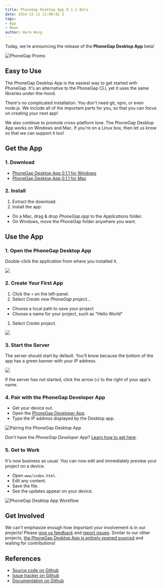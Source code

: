 ```yaml
---
title: PhoneGap Desktop App 0.1.1 Beta
date: 2014-12-11 11:00:02 Z
tags:
- App
- News
author: Herm Wong
---
```


Today, we're announcing the release of the __PhoneGap Desktop App__ beta!

![PhoneGap Promo](/blog/uploads/2014-12/promo.png)

## Easy to Use

The PhoneGap Desktop App is the easiest way to get started with PhoneGap. It's an alternative to the PhoneGap CLI, yet it uses the same libraries under-the-hood.

There's no complicated installation. You don't need git, npm, or even node.js. We include all of the important parts for you, so that you can focus on creating your next app!

We also continue to promote cross-platform love. The PhoneGap Desktop App works on Windows and Mac. If you're on a Linux box, then let us know so that we can support it too!

## Get the App

### 1. Download

- [PhoneGap Desktop App 0.1.1 for Windows](https://github.com/phonegap/phonegap-app-desktop/releases/download/0.1.1/PhoneGap-Desktop-Beta-0.1.1-win.zip)
- [PhoneGap Desktop App 0.1.1 for Mac](https://github.com/phonegap/phonegap-app-desktop/releases/download/0.1.1/PhoneGap-Desktop-Beta-0.1.1-mac.zip)

### 2. Install

1. Extract the download.
1. Install the app:
  - On a Mac, drag & drop _PhoneGap.app_ to the _Applications_ folder.
  - On Windows, move the PhoneGap folder anywhere you want.

## Use the App

### 1. Open the PhoneGap Desktop App

Double-click the application from where you installed it.

![](/blog/uploads/2014-12/phonegap-app-desktop-open.png)

### 2. Create Your First App

1. Click the `+` on the left-panel.
1. Select _Create new PhoneGap project..._
  - Choose a local path to save your project
  - Choose a name for your project, such as "Hello World"
1. Select _Create project_.

![](/blog/uploads/2014-12/phonegap-app-desktop-create.png)

### 3. Start the Server

The server should start by default. You'll know because the bottom of the app has a green banner with your IP address.

![](/blog/uploads/2014-12/phonegap-app-desktop-start.png)

If the server has not started, click the arrow (`>`) to the right of your app's name.

### 4. Pair with the PhoneGap Developer App

- Get your device out.
- Open the [PhoneGap Developer App](http://phonegap.com/blog/2014/11/26/phonegap-developer-app-1-4-0/).
- Type the IP address displayed by the Desktop app.

![Pairing the PhoneGap Desktop App](/blog/uploads/2014-12/phonegap-app-desktop-pair.png)

Don't have the _PhoneGap Developer App_? [Learn how to get here](http://phonegap.com/blog/2014/11/26/phonegap-developer-app-1-4-0/).

### 5. Get to Work

It's now business as usual. You can now edit and immediately preview your project on a device.

- Open `www/index.html`.
- Edit any content.
- Save the file.
- See the updates appear on your device.

![PhoneGap Desktop App Workflow](/blog/uploads/2014-12/phonegap-app-desktop-workflow.gif)

## Get Involved

We can't emphasize enough how important your involvement is in our projects! Please [give us feedback](http://twitter.com/phonegap) and [report issues](https://github.com/phonegap/phonegap-app-desktop/issues). Similar to our other projects, [the PhoneGap Desktop App is entirely opened sourced](https://github.com/phonegap/phonegap-app-desktop) and waiting for contributions!

## References

- [Source code on Github](https://github.com/phonegap/phonegap-app-desktop)
- [Issue tracker on Github](https://github.com/phonegap/phonegap-app-desktop/issues)
- [Documentation on Github](https://github.com/phonegap/phonegap-app-desktop/wiki)
